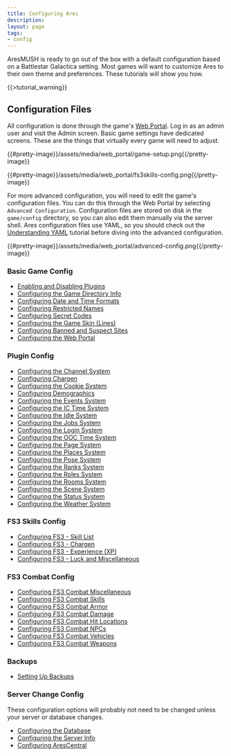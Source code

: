 ```yaml
---
title: Configuring Ares
description:
layout: page
tags: 
- config
---
```


AresMUSH is ready to go out of the box with a default configuration based on a Battlestar Galactica setting.  Most games will want to customize Ares to their own theme and preferences.  These tutorials will show you how.

{{>tutorial_warning}}

## Configuration Files

All configuration is done through the game's [Web Portal](/tutorials/web-portal).  Log in as an admin user and visit the Admin screen.  Basic game settings have dedicated screens.  These are the things that virtually every game will need to adjust.

{{#pretty-image}}/assets/media/web_portal/game-setup.png{{/pretty-image}}

{{#pretty-image}}/assets/media/web_portal/fs3skills-config.png{{/pretty-image}}

For more advanced configuration, you will need to edit the game's configuration files.  You can do this through the Web Portal by selecting `Advanced Configuration`.  Configuration files are stored on disk in the `game/config` directory, so you can also edit them manually via the server shell.  Ares configuration files use YAML, so you should check out the [Understanding YAML](/tutorials/code/yaml) tutorial before diving into the advanced configuration.

{{#pretty-image}}/assets/media/web_portal/advanced-config.png{{/pretty-image}}

### Basic Game Config

* [Enabling and Disabling Plugins](/tutorials/config/plugins)
* [Configuring the Game Directory Info](/tutorials/config/game_dir)
* [Configuring Date and Time Formats](/tutorials/config/date)
* [Configuring Restricted Names](/tutorials/config/names)
* [Configuring Secret Codes](/tutorials/config/secrets)
* [Configuring the Game Skin (Lines)](/tutorials/config/skin)
* [Configuring Banned and Suspect Sites](/tutorials/config/ban)
* [Configuring the Web Portal](/tutorials/config/website)

### Plugin Config

* [Configuring the Channel System](/tutorials/config/channels)
* [Configuring Chargen](/tutorials/config/chargen)
* [Configuring the Cookie System](/tutorials/config/cookies)
* [Configuring Demographics](/tutorials/config/demographics)
* [Configuring the Events System](/tutorials/config/events)
* [Configuring the IC Time System](/tutorials/config/ooctime)
* [Configuring the Idle System](/tutorials/config/idle)
* [Configuring the Jobs System](/tutorials/config/jobs)
* [Configuring the Login System](/tutorials/config/login)
* [Configuring the OOC Time System](/tutorials/config/ooctime)
* [Configuring the Page System](/tutorials/config/page)
* [Configuring the Places System](/tutorials/config/places)
* [Configuring the Pose System](/tutorials/config/pose)
* [Configuring the Ranks System](/tutorials/config/ranks)
* [Configuring the Roles System](/tutorials/config/roles)
* [Configuring the Rooms System](/tutorials/config/rooms)
* [Configuring the Scene System](/tutorials/config/scenes)
* [Configuring the Status System](/tutorials/config/status)
* [Configuring the Weather System](/tutorials/config/weather)

### FS3 Skills Config

* [Configuring FS3 - Skill List](/tutorials/config/fs3skills_skills)
* [Configuring FS3 - Chargen](/tutorials/config/fs3skills_chargen)
* [Configuring FS3 - Experience (XP)](/tutorials/config/fs3skills_xp)
* [Configuring FS3 - Luck and Miscellaneous](/tutorials/config/fs3skills_misc)

### FS3 Combat Config

* [Configuring FS3 Combat Miscellaneous](/tutorials/config/fs3combat_misc)
* [Configuring FS3 Combat Skills](/tutorials/config/fs3combat_skills)
* [Configuring FS3 Combat Armor](/tutorials/config/fs3combat_armor)
* [Configuring FS3 Combat Damage](/tutorials/config/fs3combat_damage)
* [Configuring FS3 Combat Hit Locations](/tutorials/config/fs3combat_hitloc)
* [Configuring FS3 Combat NPCs](/tutorials/config/fs3combat_npcs)
* [Configuring FS3 Combat Vehicles](/tutorials/config/fs3combat_vehicles)
* [Configuring FS3 Combat Weapons](/tutorials/config/fs3combat_weapons)

### Backups

* [Setting Up Backups](/tutorials/manage/backups)

### Server Change Config

These configuration options will probably not need to be changed unless your server or database changes.

* [Configuring the Database](/tutorials/config/db)
* [Configuring the Server Info](/tutorials/config/server)
* [Configuring AresCentral](/tutorials/config/arescentral)
